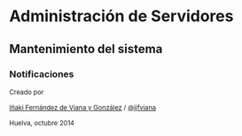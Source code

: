 # Administración de Servidores
## Mantenimiento del sistema
### Notificaciones

<small>Creado por </small>

<small>[Iñaki Fernández de Viana y González](http://www.uhu.es/i.fviana) / [@ijfviana](http://twitter.com/ijfviana)</small>

<small>Huelva, octubre 2014</small>
